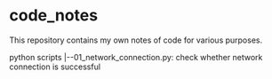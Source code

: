 # code_notes
This repository contains my own notes of code for various purposes.

python scripts
|--01_network_connection.py: check whether network connection is successful
